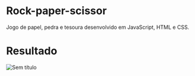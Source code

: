 # Rock-paper-scissor
Jogo de papel, pedra e tesoura desenvolvido em JavaScript, HTML e CSS.
# Resultado
![Sem título](https://user-images.githubusercontent.com/101433692/199054299-5e4c424a-ab64-4a08-afdb-a6d459dc57f3.png)

